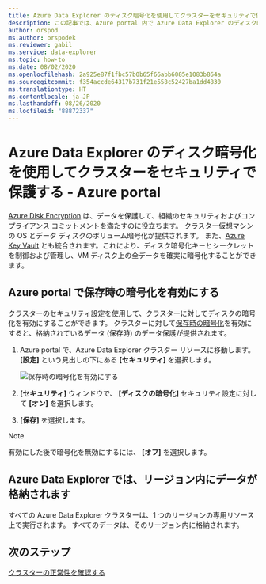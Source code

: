 ```yaml
---
title: Azure Data Explorer のディスク暗号化を使用してクラスターをセキュリティで保護する - Azure portal
description: この記事では、Azure portal 内で Azure Data Explorer のディスク暗号化を使用してクラスターをセキュリティで保護する方法について説明します。
author: orspod
ms.author: orspodek
ms.reviewer: gabil
ms.service: data-explorer
ms.topic: how-to
ms.date: 08/02/2020
ms.openlocfilehash: 2a925e87f1fbc57b0b65f66abb6085e1083b864a
ms.sourcegitcommit: f354accde64317b731f21e558c52427ba1dd4830
ms.translationtype: HT
ms.contentlocale: ja-JP
ms.lasthandoff: 08/26/2020
ms.locfileid: "88872337"
---
```

# <a name="secure-your-cluster-using-disk-encryption-in-azure-data-explorer---azure-portal"></a>Azure Data Explorer のディスク暗号化を使用してクラスターをセキュリティで保護する - Azure portal

[Azure Disk Encryption](/azure/security/azure-security-disk-encryption-overview) は、データを保護して、組織のセキュリティおよびコンプライアンス コミットメントを満たすのに役立ちます。 クラスター仮想マシンの OS とデータ ディスクのボリューム暗号化が提供されます。 また、[Azure Key Vault](/azure/key-vault/) とも統合されます。これにより、ディスク暗号化キーとシークレットを制御および管理し、VM ディスク上の全データを確実に暗号化することができます。 
  
## <a name="enable-encryption-at-rest-in-the-azure-portal"></a>Azure portal で保存時の暗号化を有効にする
  
クラスターのセキュリティ設定を使用して、クラスターに対してディスクの暗号化を有効にすることができます。 クラスターに対して[保存時の暗号化](/azure/security/fundamentals/encryption-atrest)を有効にすると、格納されているデータ (保存時) のデータ保護が提供されます。 

1. Azure portal で、Azure Data Explorer クラスター リソースに移動します。 **[設定]** という見出しの下にある **[セキュリティ]** を選択します。 

    ![保存時の暗号化を有効にする](media/manage-cluster-security/security-encryption-at-rest.png)

1. **[セキュリティ]** ウィンドウで、 **[ディスクの暗号化]** セキュリティ設定に対して **[オン]** を選択します。 

1. **[保存]** を選択します。
 
> [!NOTE]
> 有効にした後で暗号化を無効にするには、 **[オフ]** を選択します。

## <a name="azure-data-explorer-stores-data-within-a-region"></a>Azure Data Explorer では、リージョン内にデータが格納されます

すべての Azure Data Explorer クラスターは、1 つのリージョンの専用リソース上で実行されます。 すべてのデータは、そのリージョン内に格納されます。 

## <a name="next-steps"></a>次のステップ

[クラスターの正常性を確認する](check-cluster-health.md)
